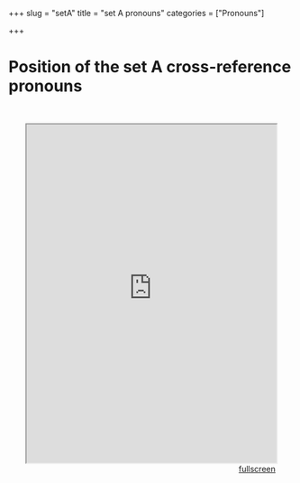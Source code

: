 +++
slug = "setA"
title = "set A pronouns"
categories = ["Pronouns"]

+++

<head>
<style type="text/css">
	.padding {
		padding: 30px;
	}
</style>
</head>

<body>
<h1>
Position of the set A cross-reference pronouns
</h1>
<div class="padding">
<iframe src="http://maps-for-sasha.hol.es/maps/setA_position.html" width = "100%" height = "600px"></iframe>
<div align="right"><a href="http://maps-for-sasha.hol.es/maps/setA_position.html" target="_blank" class="button">fullscreen</a></div>
</div>
</body>
